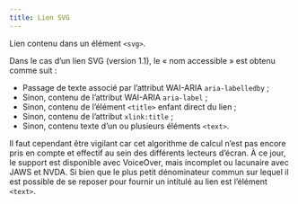 ```yaml
---
title: Lien SVG
---
```


Lien contenu dans un élément `<svg>`.

Dans le cas d’un lien SVG (version 1.1), le « nom accessible » est obtenu comme suit :

- Passage de texte associé par l’attribut WAI-ARIA `aria-labelledby` ;
- Sinon, contenu de l’attribut WAI-ARIA `aria-label` ;
- Sinon, contenu de l’élément `<title>` enfant direct du lien ;
- Sinon, contenu de l’attribut `xlink:title` ;
- Sinon, contenu texte d’un ou plusieurs éléments `<text>`.

Il faut cependant être vigilant car cet algorithme de calcul n’est pas encore pris en compte et effectif au sein des différents lecteurs d’écran. À ce jour, le support est disponible avec VoiceOver, mais incomplet ou lacunaire avec JAWS et NVDA. Si bien que le plus petit dénominateur commun sur lequel il est possible de se reposer pour fournir un intitulé au lien est l’élément `<text>`.
